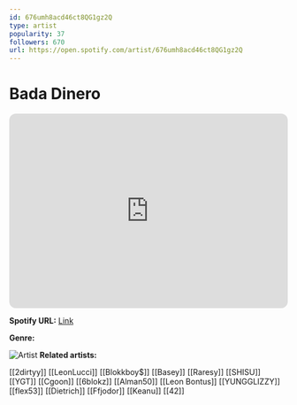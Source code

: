 ```yaml
---
id: 676umh8acd46ct8QG1gz2Q
type: artist
popularity: 37
followers: 670
url: https://open.spotify.com/artist/676umh8acd46ct8QG1gz2Q
---
```

# Bada Dinero

<iframe style="border-radius:12px" src="https://open.spotify.com/embed/artist/676umh8acd46ct8QG1gz2Q" width="100%" height="352" frameBorder="0" allowfullscreen="" allow="autoplay; clipboard-write; encrypted-media; fullscreen; picture-in-picture" loading="lazy"></iframe>

**Spotify URL:** [Link](https://open.spotify.com/artist/676umh8acd46ct8QG1gz2Q)

**Genre:** 

![Artist](https://i.scdn.co/image/ab6761610000e5eb78957ecd735ddd7c8a7cd602)
**Related artists:**

[[2dirtyy]]
[[LeonLucci]]
[[Blokkboy$]]
[[Basey]]
[[Raresy]]
[[SHISU]]
[[YGT]]
[[Cgoon]]
[[6blokz]]
[[Alman50]]
[[Leon Bontus]]
[[YUNGGLIZZY]]
[[flex53]]
[[Dietrich]]
[[Ffjodor]]
[[Keanu]]
[[42]]
